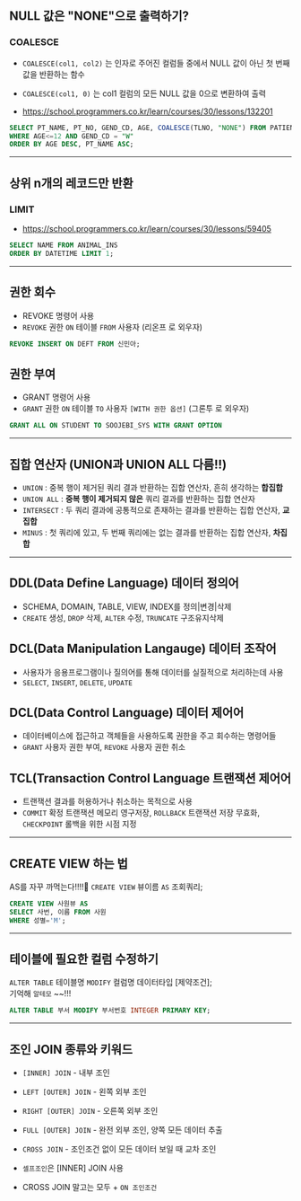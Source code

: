## NULL 값은 "NONE"으로 출력하기?
### COALESCE
* `COALESCE(col1, col2)` 는 인자로 주어진 컬럼들 중에서 NULL 값이 아닌 첫 번째 값을 반환하는 함수
* `COALESCE(col1, 0)` 는 col1 컬럼의 모든 NULL 값을 0으로 변환하여 출력

* https://school.programmers.co.kr/learn/courses/30/lessons/132201  
```sql
SELECT PT_NAME, PT_NO, GEND_CD, AGE, COALESCE(TLNO, "NONE") FROM PATIENT
WHERE AGE<=12 AND GEND_CD = "W"
ORDER BY AGE DESC, PT_NAME ASC;
```
---
## 상위 n개의 레코드만 반환
### LIMIT  
* https://school.programmers.co.kr/learn/courses/30/lessons/59405
```sql
SELECT NAME FROM ANIMAL_INS
ORDER BY DATETIME LIMIT 1;
```
---
## 권한 회수
* REVOKE 명령어 사용
* `REVOKE` 권한 `ON` 테이블 `FROM` 사용자 (리온프 로 외우자)
```sql
REVOKE INSERT ON DEFT FROM 신민아;
```
## 권한 부여
* GRANT 명령어 사용
* `GRANT` 권한 `ON` 테이블 `TO` 사용자 `[WITH 권한 옵션]` (그론투 로 외우자)
```sql
GRANT ALL ON STUDENT TO SOOJEBI_SYS WITH GRANT OPTION
```
---
## 집합 연산자 (UNION과 UNION ALL 다름!!)
* `UNION` : 중복 행이 제거된 쿼리 결과 반환하는 집합 연산자, 흔히 생각하는 **합집합**
* `UNION ALL` : **중복 행이 제거되지 않은** 쿼리 결과를 반환하는 집합 연산자
* `INTERSECT` : 두 쿼리 결과에 공통적으로 존재하는 결과를 반환하는 집합 연산자, **교집합**
* `MINUS` : 첫 쿼리에 있고, 두 번째 쿼리에는 없는 결과를 반환하는 집합 연산자, **차집합**
---
## DDL(Data Define Language) 데이터 정의어
* SCHEMA, DOMAIN, TABLE, VIEW, INDEX를 정의|변경|삭제
* `CREATE` 생성, `DROP` 삭제, `ALTER` 수정, `TRUNCATE` 구조유지삭제
## DCL(Data Manipulation Langauge) 데이터 조작어
* 사용자가 응용프로그램이나 질의어를 통해 데이터를 실질적으로 처리하는데 사용
* `SELECT`, `INSERT`, `DELETE`, `UPDATE`
## DCL(Data Control Language) 데이터 제어어
* 데이터베이스에 접근하고 객체들을 사용하도록 권한을 주고 회수하는 명령어들
* `GRANT` 사용자 권한 부여, `REVOKE` 사용자 권한 취소
## TCL(Transaction Control Language 트랜잭션 제어어
* 트랜잭션 결과를 허용하거나 취소하는 목적으로 사용
* `COMMIT` 확정 트랜잭션 메모리 영구저장, `ROLLBACK` 트랜잭션 저장 무효화, `CHECKPOINT` 롤백을 위한 시점 지정
---
## CREATE VIEW 하는 법
AS를 자꾸 까먹는다!!!!🥲
`CREATE VIEW` 뷰이름 `AS` 조회쿼리;  

```sql
CREATE VIEW 사원뷰 AS
SELECT 사번, 이름 FROM 사원
WHERE 성별='M';
```
---
## 테이블에 필요한 컬럼 수정하기
`ALTER TABLE` 테이블명 `MODIFY` 컬럼명 데이터타입 [제약조건];  
기억해 `알테모` ~~!!!  

```sql
ALTER TABLE 부서 MODIFY 부서번호 INTEGER PRIMARY KEY;
```
---
## 조인 JOIN 종류와 키워드  
* `[INNER] JOIN` - 내부 조인
* `LEFT [OUTER] JOIN` - 왼쪽 외부 조인
* `RIGHT [OUTER] JOIN` - 오른쪽 외부 조인
* `FULL [OUTER] JOIN` - 완전 외부 조인, 양쪽 모든 데이터 추출
* `CROSS JOIN` - 조인조건 없이 모든 데이터 보일 때 교차 조인
* `셀프조인`은 [INNER] JOIN 사용

* CROSS JOIN 말고는 모두 + `ON 조인조건`
